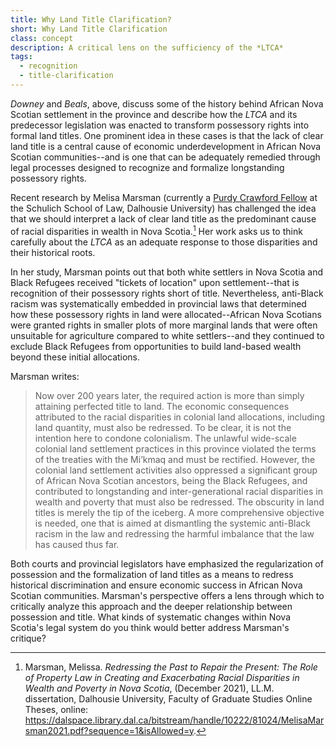 ```yaml
---
title: Why Land Title Clarification?
short: Why Land Title Clarification
class: concept
description: A critical lens on the sufficiency of the *LTCA*
tags:
  - recognition
  - title-clarification
---
```


*Downey* and *Beals*, above, discuss some of the history behind African Nova Scotian settlement in the province and describe how the *LTCA* and its predecessor legislation was enacted to transform possessory rights into formal land titles. One prominent idea in these cases is that the lack of clear land title is a central cause of economic underdevelopment in African Nova Scotian communities--and is one that can be adequately remedied through legal processes designed to recognize and formalize longstanding possessory rights. 

Recent research by Melisa Marsman (currently a [Purdy Crawford Fellow](https://www.dal.ca/faculty/law/news-events/news/2022/03/09/schulich_law_welcomes_new_fellows.html) at the Schulich School of Law, Dalhousie University) has challenged the idea that we should interpret a lack of clear land title as the predominant cause of racial disparities in wealth in Nova Scotia.[^marsman] Her work asks us to think carefully about the *LTCA* as an adequate response to those disparities and their historical roots.

 In her study, Marsman points out that both white settlers in Nova Scotia and Black Refugees received "tickets of location" upon settlement--that is recognition of their possessory rights short of title. Nevertheless, anti-Black racism was systematically embedded in provincial laws that determined how these possessory rights in land were allocated--African Nova Scotians were granted rights in smaller plots of more marginal lands that were often unsuitable for agriculture compared to white settlers--and they continued to exclude Black Refugees from opportunities to build land-based wealth beyond these initial allocations. 

Marsman writes:

> Now over 200 years later, the required action is more than simply attaining perfected title to land. The economic consequences attributed to the racial disparities in colonial land allocations, including land quantity, must also be redressed. To be clear, it is not the intention here to condone colonialism. The unlawful wide-scale colonial land settlement practices in this province violated the terms of the treaties with the Mi’kmaq and must be rectified. However, the colonial land settlement activities also oppressed a significant group of African Nova Scotian ancestors, being the Black Refugees, and contributed to longstanding and inter-generational racial disparities in wealth and poverty that must also be redressed. The obscurity in land titles is merely the tip of the iceberg. A more comprehensive objective is needed, one that is aimed at dismantling the systemic anti-Black racism in the law and redressing the harmful imbalance that the law has caused thus far.

Both courts and provincial legislators have emphasized the regularization of possession and the formalization of land titles as a means to redress historical discrimination and ensure economic success in African Nova Scotian communities. Marsman's perspective offers a lens through which to critically analyze this approach and the deeper relationship between possession and title. What kinds of systematic changes within Nova Scotia's legal system do you think would better address Marsman's critique?

[^marsman]: Marsman, Melissa. *Redressing the Past to Repair the Present: The Role of Property Law in Creating and Exacerbating Racial Disparities in Wealth and Poverty in Nova Scotia*, (December 2021), LL.M. dissertation, Dalhousie University, Faculty of Graduate Studies Online Theses, online: https://dalspace.library.dal.ca/bitstream/handle/10222/81024/MelisaMarsman2021.pdf?sequence=1&isAllowed=y. 
